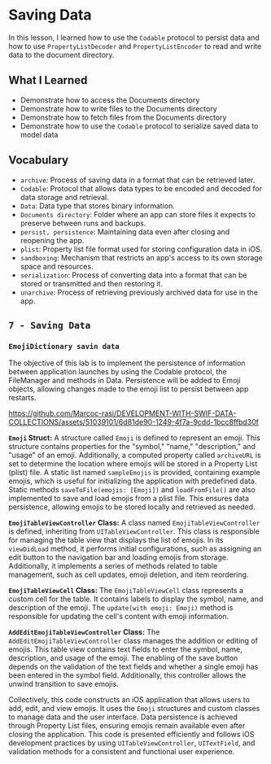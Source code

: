 # Saving Data

In this lesson, I learned how to use the `Codable` protocol to persist data and how to use `PropertyListDecoder` and `PropertyListEncoder` to read and write data to the document directory.

## What I Learned

- Demonstrate how to access the Documents directory
- Demonstrate how to write files to the Documents directory
- Demonstrate how to fetch files from the Documents directory
- Demonstrate how to use the `Codable` protocol to serialize saved data to model data

## Vocabulary
- `archive`: Process of saving data in a format that can be retrieved later.
- `Codable`: Protocol that allows data types to be encoded and decoded for data storage and retrieval.
- `Data`: Data type that stores binary information.
- `Documents directory`: Folder where an app can store files it expects to preserve between runs and backups.
- `persist, persistence`: Maintaining data even after closing and reopening the app.
- `plist`: Property list file format used for storing configuration data in iOS.
- `sandboxing`: Mechanism that restricts an app's access to its own storage space and resources.
- `serialization`: Process of converting data into a format that can be stored or transmitted and then restoring it.
- `unarchive`: Process of retrieving previously archived data for use in the app.

## `7 - Saving Data`

### `EmojiDictionary savin data`

The objective of this lab is to implement the persistence of information between application launches by using the Codable protocol, the FileManager and methods in Data. Persistence will be added to Emoji objects, allowing changes made to the emoji list to persist between app restarts.

https://github.com/Marcoc-rasi/DEVELOPMENT-WITH-SWIF-DATA-COLLECTIONS/assets/51039101/6d81de90-1249-4f7a-9cdd-1bcc8ffbd30f

**`Emoji` Struct:**
A structure called `Emoji` is defined to represent an emoji. This structure contains properties for the "symbol," "name," "description," and "usage" of an emoji. Additionally, a computed property called `archiveURL` is set to determine the location where emojis will be stored in a Property List (plist) file. A static list named `sampleEmojis` is provided, containing example emojis, which is useful for initializing the application with predefined data. Static methods `saveToFile(emojis: [Emoji])` and `loadFromFile()` are also implemented to save and load emojis from a plist file. This ensures data persistence, allowing emojis to be stored locally and retrieved as needed.

**`EmojiTableViewController` Class:**
A class named `EmojiTableViewController` is defined, inheriting from `UITableViewController`. This class is responsible for managing the table view that displays the list of emojis. In its `viewDidLoad` method, it performs initial configurations, such as assigning an edit button to the navigation bar and loading emojis from storage. Additionally, it implements a series of methods related to table management, such as cell updates, emoji deletion, and item reordering.

**`EmojiTableViewCell` Class:**
The `EmojiTableViewCell` class represents a custom cell for the table. It contains labels to display the symbol, name, and description of the emoji. The `update(with emoji: Emoji)` method is responsible for updating the cell's content with emoji information.

**`AddEditEmojiTableViewController` Class:**
The `AddEditEmojiTableViewController` class manages the addition or editing of emojis. This table view contains text fields to enter the symbol, name, description, and usage of the emoji. The enabling of the save button depends on the validation of the text fields and whether a single emoji has been entered in the symbol field. Additionally, this controller allows the unwind transition to save emojis.

Collectively, this code constructs an iOS application that allows users to add, edit, and view emojis. It uses the `Emoji` structures and custom classes to manage data and the user interface. Data persistence is achieved through Property List files, ensuring emojis remain available even after closing the application. This code is presented efficiently and follows iOS development practices by using `UITableViewController`, `UITextField`, and validation methods for a consistent and functional user experience.
